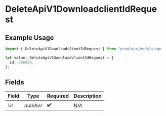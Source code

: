 # DeleteApiV1DownloadclientIdRequest

## Example Usage

```typescript
import { DeleteApiV1DownloadclientIdRequest } from "prowlarr/models/operations";

let value: DeleteApiV1DownloadclientIdRequest = {
  id: 356423,
};
```

## Fields

| Field              | Type               | Required           | Description        |
| ------------------ | ------------------ | ------------------ | ------------------ |
| `id`               | *number*           | :heavy_check_mark: | N/A                |